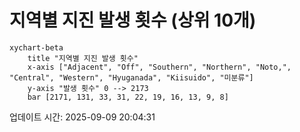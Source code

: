 # 지역별 지진 발생 횟수 (상위 10개)

```mermaid
xychart-beta
    title "지역별 지진 발생 횟수"
    x-axis ["Adjacent", "Off", "Southern", "Northern", "Noto,", "Central", "Western", "Hyuganada", "Kiisuido", "미분류"]
    y-axis "발생 횟수" 0 --> 2173
    bar [2171, 131, 33, 31, 22, 19, 16, 13, 9, 8]
```

업데이트 시간: 2025-09-09 20:04:31
